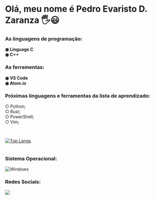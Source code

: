 # Olá, meu nome é Pedro Evaristo D. Zaranza 🖐️😃

### As linguagens de programação:
**◉ Linguage C**
<br/>
**◉ C++**
<br/>

### As ferramentas:

**◉ VS Code**
<br/>
**◉ Atom.io**
<br/>

### Próximas linguagens e ferramentas da lista de aprendizado:
○ Python;
<br/>
○ Rust;
<br/>
○ PowerShell;
<br/>
○ Vim;


<br/>

[![Top Langs](https://github-readme-stats.vercel.app/api/top-langs/?username=pedroevaristo&layout=compact)](https://github.com/anuraghazra/github-readme-stats)
<br/>
<br/>
### Sistema Operacional:
![Windows](https://img.shields.io/badge/Windows-0078D6?style=for-the-badge&logo=windows&logoColor=white)
### Redes Sociais: 
<div>
 <a href="https://twitter.com/PedroEv59410240" target =" blank"><img src = "https://img.shields.io/badge/Twitter-1DA1F2?style=for-the-badge&logo=twitter&logoColor=white" target= "blank"></a>
</div>
